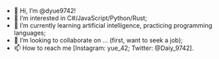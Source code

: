 - 👋 Hi, I’m @dyue9742!
- 👀 I’m interested in C#/JavaScript/Python/Rust;
- 🌱 I’m currently learning artificial intelligence, practicing programming languages;
- 💞️ I’m looking to collaborate on ... (first, want to seek a job);
- 📫 How to reach me [Instagram: yue_42; Twitter: @Daiy_9742].

<!---
dyue9742/dyue9742 is a ✨ special ✨ repository because its `README.md` (this file) appears on your GitHub profile.
You can click the Preview link to take a look at your changes.
--->
